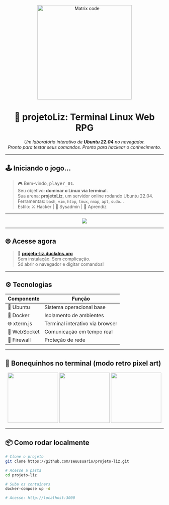 <p align="center">
  <img src="https://media.giphy.com/media/LHZyixOnHwDDy/giphy.gif" width="300" alt="Matrix code" />
</p>

<h1 align="center">👾 projetoLiz: Terminal Linux Web RPG</h1>

<p align="center">
  <em>Um laboratório interativo de <strong>Ubuntu 22.04</strong> no navegador.<br>
  Pronto para testar seus comandos. Pronto para hackear o conhecimento.</em>
</p>

---

## 🕹️ Iniciando o jogo...

> 🎮 Bem-vindo, <kbd>player_01</kbd>.  
> Seu objetivo: **dominar o Linux via terminal**.  
> Sua arena: **projetoLiz**, um servidor online rodando Ubuntu 22.04.  
> Ferramentas: `bash`, `vim`, `htop`, `tmux`, `nmap`, `apt`, `sudo`...  
> Estilo: ⚔️ Hacker | 🎯 Sysadmin | 🧠 Aprendiz

---

<p align="center">
  <img src="https://readme-typing-svg.demolab.com?font=Fira+Code&pause=1000&color=33FF33&center=true&vCenter=true&width=435&lines=Conectando+ao+terminal...;Inicializando+ambiente+Ubuntu+22.04;Prepare-se+para+aprender+Linux..." />
</p>

---

## 🌐 Acesse agora

> 📡 **[projeto-liz.duckdns.org](https://projeto-liz.duckdns.org)**  
> Sem instalação. Sem complicação.  
> Só abrir o navegador e digitar comandos!

---

## ⚙️ Tecnologias

| Componente   | Função                             |
|--------------|-------------------------------------|
| 🐧 Ubuntu     | Sistema operacional base             |
| 🐳 Docker     | Isolamento de ambientes              |
| 🌐 xterm.js   | Terminal interativo via browser      |
| 🧪 WebSocket | Comunicação em tempo real             |
| 🔐 Firewall  | Proteção de rede                      |

---

## 🧍 Bonequinhos no terminal (modo retro pixel art)

<p align="center">
  <img src="https://media.giphy.com/media/MdA16VIoXKKxNE8Stk/giphy.gif" width="160" />
  <img src="https://media.giphy.com/media/13FrpeVH09Zrb2/giphy.gif" width="160" />
  <img src="https://media.giphy.com/media/fwbzI2kV3Xxbu/giphy.gif" width="160" />
</p>

---

## 📦 Como rodar localmente

```bash
# Clone o projeto
git clone https://github.com/seuusuario/projeto-liz.git

# Acesse a pasta
cd projeto-liz

# Suba os containers
docker-compose up -d

# Acesse: http://localhost:3000
